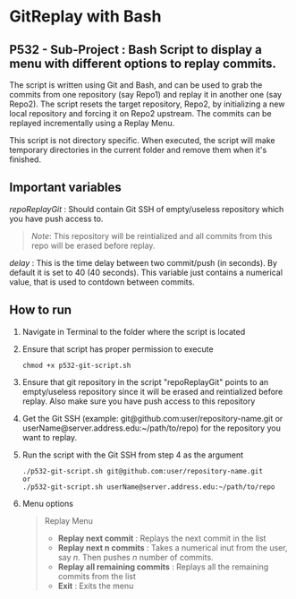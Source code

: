GitReplay with Bash
===================
P532 - Sub-Project : Bash Script to display a menu with different options to replay commits.
----------

The script is written using Git and Bash, and can be used to grab the commits from one repository (say Repo1) and replay it in another one (say Repo2). The script resets the target repository, Repo2, by initializing a new local repository and forcing it on Repo2 upstream. The commits can be replayed incrementally using a Replay Menu.

This script is not directory specific. When executed, the script will make temporary directories in the current folder and remove them when it's finished.

Important variables 
-------------

*repoReplayGit* : Should contain Git SSH of empty/useless repository which you have push access to.
>*Note*: This repository will be reintialized and all commits from this repo will be erased before replay.

*delay* : This is the time delay between two commit/push (in seconds). By default it is set to 40 (40 seconds).
This variable just contains a numerical value, that is used to contdown between commits.

How to run
-------------

1. Navigate in Terminal to the folder where the script is located

2. Ensure that script has proper permission to execute
	```
	chmod +x p532-git-script.sh
	```

3. Ensure that git repository in the script "repoReplayGit" points to an empty/useless repository since it will be erased and reintialized before replay. Also make sure you have push access to this repository

4. Get the Git SSH (example: git@github\.com:user/repository-name.git or userName@server\.address\.edu:~/path/to/repo) for the repository you want to replay.

5. Run the script with the Git SSH from step 4 as the argument
	```
	./p532-git-script.sh git@github.com:user/repository-name.git
	or 
	./p532-git-script.sh userName@server.address.edu:~/path/to/repo
	```

6. Menu options
	> Replay Menu
	>- **Replay next commit** : Replays the next commit in the list
	>- **Replay next n commits** : Takes a numerical inut from the user, say *n*. Then pushes *n* number of commits.
	>- **Replay all remaining commits** : Replays all the remaining commits from the list
	>- **Exit** : Exits the menu
